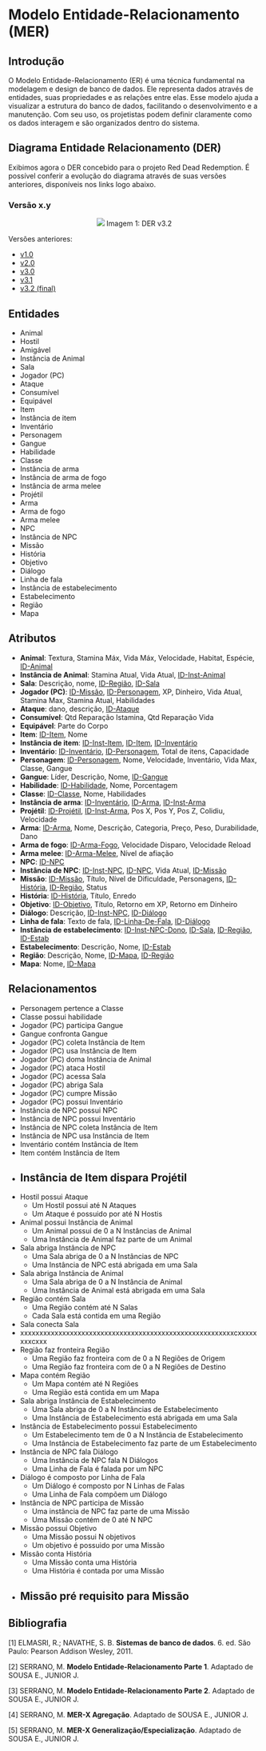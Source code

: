 # Modelo Entidade-Relacionamento (MER)

## Introdução

O Modelo Entidade-Relacionamento (ER) é uma técnica fundamental na modelagem e design de banco de dados. Ele representa dados através de entidades, suas propriedades e as relações entre elas. Esse modelo ajuda a visualizar a estrutura do banco de dados, facilitando o desenvolvimento e a manutenção. Com seu uso, os projetistas podem definir claramente como os dados interagem e são organizados dentro do sistema.

## Diagrama Entidade Relacionamento (DER)

Exibimos agora o DER concebido para o projeto Red Dead Redemption. É possível conferir a evolução do diagrama através de suas versões anteriores, disponíveis nos links logo abaixo.

### Versão x.y

<div align="center">
    <img src="/entregas/entrega1/DER/DER.png">
    Imagem 1: DER v3.2
</div>

Versões anteriores:

- [v1.0](/entregas/entrega1/DER/anteriores/DER_v1.png)
- [v2.0](/entregas/entrega1/DER/anteriores/DER_v2.png)
- [v3.0](/entregas/entrega1/DER/anteriores/DER_v3.png)
- [v3.1](/entregas/entrega1/DER/anteriores/DER_v3.1.png)
- [v3.2 (final)](/entregas/entrega1/DER/DER.png)

## Entidades

- Animal
- Hostil
- Amigável
- Instância de Animal
- Sala
- Jogador (PC)
- Ataque
- Consumível
- Equipável
- Item
- Instância de item
- Inventário
- Personagem
- Gangue
- Habilidade
- Classe
- Instância de arma
- Instância de arma de fogo
- Instância de arma melee
- Projétil
- Arma
- Arma de fogo
- Arma melee
- NPC
- Instância de NPC
- Missão
- História
- Objetivo
- Diálogo
- Linha de fala
- Instância de estabelecimento
- Estabelecimento
- Região
- Mapa

## Atributos

- **Animal**: Textura, Stamina Máx, Vida Máx, Velocidade, Habitat, Espécie, <ins>ID-Animal</ins> <!-- - **Hostil** - **Amigável** -->
- **Instância de Animal**: Stamina Atual, Vida Atual, <ins>ID-Inst-Animal</ins>
- **Sala**: Descrição, nome, <ins>ID-Região</ins>, <ins>ID-Sala</ins>
- **Jogador (PC)**: <ins>ID-Missão</ins>, <ins>ID-Personagem</ins>, XP, Dinheiro, Vida Atual, Stamina Max, Stamina Atual, Habilidades
- **Ataque**: dano, descrição, <ins>ID-Ataque</ins>
- **Consumível**: Qtd Reparação Istamina, Qtd Reparação Vida
- **Equipável**: Parte do Corpo
- **Item**: <ins>ID-Item</ins>, Nome
- **Instância de item**: <ins>ID-Inst-Item</ins>, <ins>ID-Item</ins>, <ins>ID-Inventário</ins>
- **Inventário**: <ins>ID-Inventário</ins>, <ins>ID-Personagem</ins>, Total de itens, Capacidade
- **Personagem**: <ins>ID-Personagem</ins>, Nome, Velocidade, Inventário, Vida Max, Classe, Gangue
- **Gangue**: Líder, Descrição, Nome, <ins>ID-Gangue</ins>
- **Habilidade**: <ins>ID-Habilidade</ins>, Nome, Porcentagem
- **Classe**: <ins>ID-Classe</ins>, Nome, Habilidades
- **Instância de arma**: <ins>ID-Inventário</ins>, <ins>ID-Arma</ins>, <ins>ID-Inst-Arma</ins> <!-- - **Instância de arma de fogo** - **Instância de arma meles** -->
- **Projétil**: <ins>ID-Projétil</ins>, <ins>ID-Inst-Arma</ins>, Pos X, Pos Y, Pos Z, Colidiu, Velocidade
- **Arma**: <ins>ID-Arma</ins>, Nome, Descrição, Categoria, Preço, Peso, Durabilidade, Dano
- **Arma de fogo**: <ins>ID-Arma-Fogo</ins>, Velocidade Disparo, Velocidade Reload
- **Arma melee**: <ins>ID-Arma-Melee</ins>, Nível de afiação
- **NPC**: <ins>ID-NPC</ins>
- **Instância de NPC**: <ins>ID-Inst-NPC</ins>, <ins>ID-NPC</ins>, Vida Atual, <ins>ID-Missão</ins>
- **Missão**: <ins>ID-Missão</ins>, Título, Nível de Dificuldade, Personagens, <ins>ID-História</ins>, <ins>ID-Região</ins>, Status
- **História**: <ins>ID-História</ins>, Título, Enredo
- **Objetivo**: <ins>ID-Objetivo</ins>, Título, Retorno em XP, Retorno em Dinheiro
- **Diálogo**: Descrição, <ins>ID-Inst-NPC</ins>, <ins>ID-Diálogo</ins>
- **Linha de fala**: Texto de fala, <ins>ID-Linha-De-Fala</ins>, <ins>ID-Diálogo</ins>
- **Instância de estabelecimento**: <ins>ID-Inst-NPC-Dono</ins>, <ins>ID-Sala</ins>, <ins>ID-Região</ins>, <ins>ID-Estab</ins>
- **Estabelecimento**: Descrição, Nome, <ins>ID-Estab</ins>
- **Região**: Descrição, Nome, <ins>ID-Mapa</ins>, <ins>ID-Região</ins>
- **Mapa**: Nome, <ins>ID-Mapa</ins>

## Relacionamentos

- Personagem pertence a Classe 
- Classe possui habilidade
- Jogador (PC) participa Gangue
- Gangue confronta Gangue
- Jogador (PC) coleta Instância de Item
- Jogador (PC) usa Instância de Item
- Jogador (PC) doma Instância de Animal
- Jogador (PC) ataca Hostil
- Jogador (PC) acessa Sala
- Jogador (PC) abriga Sala
- Jogador (PC) cumpre Missão
- Jogador (PC) possui Inventário
- Instância de NPC possui NPC
- Instância de NPC possui Inventário
- Instância de NPC coleta Instância de Item
- Instância de NPC usa Instância de Item
- Inventário contém Instância de Item
- Item contém Instância de Item
- Instância de Item dispara Projétil
    - 
- Hostil possui Ataque
    - Um Hostil possui até N Ataques
    - Um Ataque é possuido por até N Hostis
- Animal possui Instância de Animal
    - Um Animal possui de 0 a N Instâncias de Animal
    - Uma Instância de Animal faz parte de um Animal
- Sala abriga Instância de NPC
    - Uma Sala abriga de 0 a N Instâncias de NPC
    - Uma Instância de NPC está abrigada em uma Sala
- Sala abriga Instância de Animal
    - Uma Sala abriga de 0 a N Instância de Animal
    - Uma Instância de Animal está abrigada em uma Sala
- Região contém Sala
    - Uma Região contém até N Salas
    - Cada Sala está contida em uma Região
- Sala conecta Sala
- xxxxxxxxxxxxxxxxxxxxxxxxxxxxxxxxxxxxxxxxxxxxxxxxxxxxxxxxcxxxxxxxxcxxx
- Região faz fronteira Região
    - Uma Região faz fronteira com de 0 a N Regiões de Origem
    - Uma Região faz fronteira com de 0 a N Regiões de Destino
- Mapa contém Região
    - Um Mapa contém até N Regiões
    - Uma Região está contida em um Mapa
- Sala abriga Instância de Estabelecimento
    - Uma Sala abriga de 0 a N Instâncias de Estabelecimento
    - Uma Instância de Estabelecimento está abrigada em uma Sala
- Instância de Estabelecimento possui Estabelecimento
    - Um Estabelecimento tem de 0 a N Instância de Estabelecimento
    - Uma Instância de Estabelecimento faz parte de um Estabelecimento
- Instância de NPC fala Diálogo
    - Uma Instância de NPC fala N Diálogos
    - Uma Linha de Fala é falada por um NPC
- Diálogo é composto por Linha de Fala
    - Um Diálogo é composto por N Linhas de Falas
    - Uma Linha de Fala compõem um Diálogo
- Instância de NPC participa de Missão
    - Uma instância de NPC faz parte de uma Missão
    - Uma Missão contém de 0 até N NPC
- Missão possui Objetivo
    - Uma Missão possui N objetivos
    - Um objetivo é possuido por uma Missão
- Missão conta História
    - Uma Missão conta uma História
    - Uma História é contada por uma Missão
- Missão pré requisito para Missão
  -


## Bibliografia

[1] ELMASRI, R.; NAVATHE, S. B. **Sistemas de banco de dados**. 6. ed. São Paulo: Pearson Addison Wesley, 2011.

[2] SERRANO, M. **Modelo Entidade-Relacionamento Parte 1**. Adaptado de SOUSA E., JUNIOR J.

[3] SERRANO, M. **Modelo Entidade-Relacionamento Parte 2**. Adaptado de SOUSA E., JUNIOR J.

[4] SERRANO, M. **MER-X Agregação**. Adaptado de SOUSA E., JUNIOR J.

[5] SERRANO, M. **MER-X Generalização/Especialização**. Adaptado de SOUSA E., JUNIOR J.
